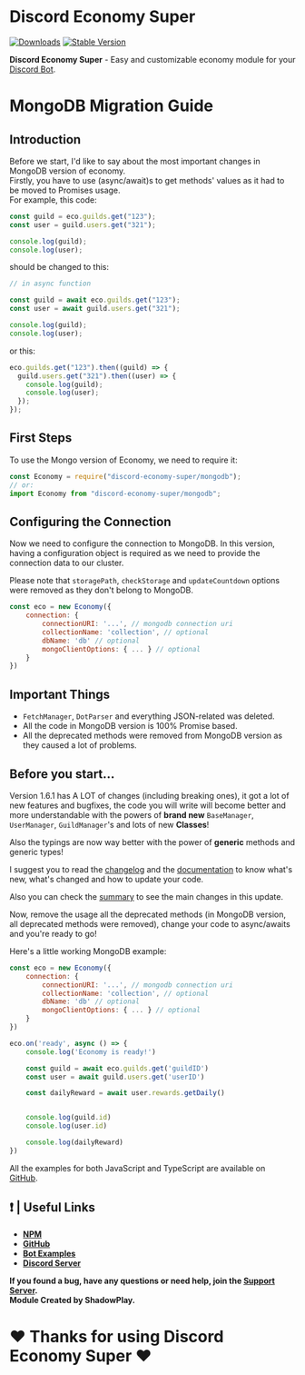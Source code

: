 # Discord Economy Super

[![Downloads](https://img.shields.io/npm/dt/discord-economy-super?style=for-the-badge)](https://www.npmjs.com/package/discord-economy-super)
[![Stable Version](https://img.shields.io/npm/v/discord-economy-super?style=for-the-badge)](https://www.npmjs.com/package/discord-economy-super)

<b>Discord Economy Super</b> - Easy and customizable economy module for your [Discord Bot](https://discord.js.org/#/).

# MongoDB Migration Guide

## Introduction

Before we start, I'd like to say about the most important changes in MongoDB version of economy.<br>
Firstly, you have to use (async/await)s to get methods' values as it had to be moved to Promises usage.<br>
For example, this code:

```js
const guild = eco.guilds.get("123");
const user = guild.users.get("321");

console.log(guild);
console.log(user);
```

should be changed to this:

```js
// in async function

const guild = await eco.guilds.get("123");
const user = await guild.users.get("321");

console.log(guild);
console.log(user);
```

or this:

```js
eco.guilds.get("123").then((guild) => {
  guild.users.get("321").then((user) => {
    console.log(guild);
    console.log(user);
  });
});
```

## First Steps

To use the Mongo version of Economy, we need to require it:

```js
const Economy = require("discord-economy-super/mongodb");
// or:
import Economy from "discord-economy-super/mongodb";
```

## Configuring the Connection

Now we need to configure the connection to MongoDB. In this version, having a configuration object is required as we need to provide the connection data to our cluster.

Please note that `storagePath`, `checkStorage` and `updateCountdown` options were removed as they don't belong to MongoDB.

```js
const eco = new Economy({
    connection: {
        connectionURI: '...', // mongodb connection uri
        collectionName: 'collection', // optional
        dbName: 'db' // optional
        mongoClientOptions: { ... } // optional
    }
})
```

## Important Things

- `FetchManager`, `DotParser` and everything JSON-related was deleted.
- All the code in MongoDB version is 100% Promise based.
- All the deprecated methods were removed from MongoDB version as they caused a lot of problems.

## Before you start...

Version 1.6.1 has A LOT of changes (including breaking ones), it got a lot of new features and bugfixes, the code you will write will become better and more understandable with the powers of **brand new** `BaseManager`, `UserManager`, `GuildManager`'s and lots of new **Classes**!

Also the typings are now way better with the power of **generic** methods and generic types!

I suggest you to read the [changelog](https://des-docs.js.org/#/docs/main/1.7.4/general/changelog) and the [documentation](https://des-docs.js.org/#/docs/main/1.7.4/general/welcome) to know what's new, what's changed and how to update your code.

Also you can check the [summary](https://des-docs.js.org/#/docs/main/1.7.4/general/updating) to see the main changes in this update.

Now, remove the usage all the deprecated methods (in MongoDB version, all deprecated methods were removed), change your code to async/awaits and you're ready to go!

Here's a little working MongoDB example:

```js
const eco = new Economy({
    connection: {
        connectionURI: '...', // mongodb connection uri
        collectionName: 'collection', // optional
        dbName: 'db' // optional
        mongoClientOptions: { ... } // optional
    }
})

eco.on('ready', async () => {
    console.log('Economy is ready!')

    const guild = await eco.guilds.get('guildID')
    const user = await guild.users.get('userID')

    const dailyReward = await user.rewards.getDaily()


    console.log(guild.id)
    console.log(user.id)

    console.log(dailyReward)
})
```

All the examples for both JavaScript and TypeScript are available on [GitHub](https://github.com/shadowplay1/discord-economy-super/tree/main/examples).

## ❗ | Useful Links

<ul>
<li><b><a href = "https://www.npmjs.com/package/discord-economy-super">NPM</a></b></li>
<li><b><a href = "https://github.com/shadowplay1/discord-economy-super">GitHub</a></b></li>
<li><b><a href = "https://github.com/shadowplay1/discord-economy-super/tree/main/examples">Bot Examples</a></b></li>
<li><b><a href = "https://discord.gg/4pWKq8vUnb">Discord Server</a></b></li>
</ul>
<b>If you found a bug, have any questions or need help, join the <a href = "https://discord.gg/4pWKq8vUnb">Support Server</a>.</b>
<br>
<b>Module Created by ShadowPlay.</b>

# ❤️ Thanks for using Discord Economy Super ❤️

